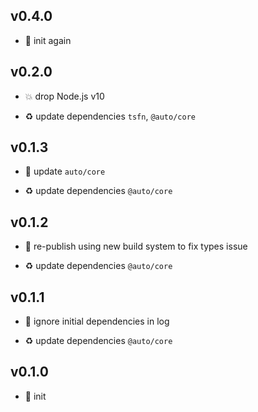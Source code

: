 ## v0.4.0

* 🐣 init again

## v0.2.0

* 💥 drop Node.js v10

* ♻️ update dependencies `tsfn`, `@auto/core`

## v0.1.3

* 🐞 update `auto/core`

* ♻️ update dependencies `@auto/core`

## v0.1.2

* 🐞 re-publish using new build system to fix types issue

* ♻️ update dependencies `@auto/core`

## v0.1.1

* 🐞 ignore initial dependencies in log

* ♻️ update dependencies `@auto/core`

## v0.1.0

* 🐣 init

